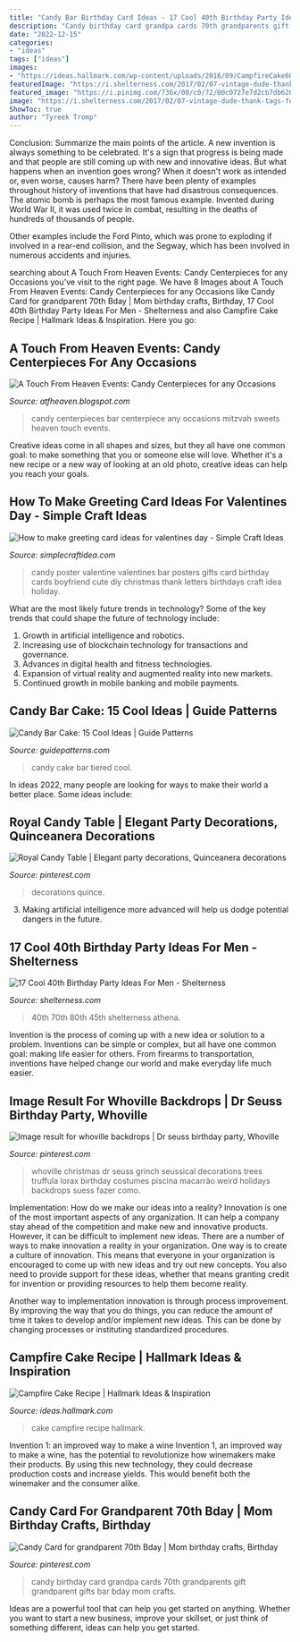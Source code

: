 ```yaml
---
title: "Candy Bar Birthday Card Ideas - 17 Cool 40th Birthday Party Ideas For Men"
description: "Candy birthday card grandpa cards 70th grandparents gift grandparent gifts bar bday mom crafts"
date: "2022-12-15"
categories:
- "ideas"
tags: ["ideas"]
images:
- "https://ideas.hallmark.com/wp-content/uploads/2016/09/CampfireCake600x600.jpg"
featuredImage: "https://i.shelterness.com/2017/02/07-vintage-dude-thank-tags-for-party-favors.jpg"
featured_image: "https://i.pinimg.com/736x/00/c0/72/00c0727e7d2cb7db620206df140ff274--candy-cards-grandparent.jpg"
image: "https://i.shelterness.com/2017/02/07-vintage-dude-thank-tags-for-party-favors.jpg"
ShowToc: true
author: "Tyreek Tromp"
---
```



Conclusion: Summarize the main points of the article.
A new invention is always something to be celebrated. It's a sign that progress is being made and that people are still coming up with new and innovative ideas. But what happens when an invention goes wrong? When it doesn't work as intended or, even worse, causes harm?
There have been plenty of examples throughout history of inventions that have had disastrous consequences. The atomic bomb is perhaps the most famous example. Invented during World War II, it was used twice in combat, resulting in the deaths of hundreds of thousands of people.

Other examples include the Ford Pinto, which was prone to exploding if involved in a rear-end collision, and the Segway, which has been involved in numerous accidents and injuries.

	

		
searching about A Touch From Heaven Events: Candy Centerpieces for any Occasions you've visit to the right page. We have 8 Images about A Touch From Heaven Events: Candy Centerpieces for any Occasions like Candy Card for grandparent 70th Bday | Mom birthday crafts, Birthday, 17 Cool 40th Birthday Party Ideas For Men - Shelterness and also Campfire Cake Recipe | Hallmark Ideas &amp; Inspiration. Here you go:
		
    
## A Touch From Heaven Events: Candy Centerpieces For Any Occasions

<img loading=lazy src="http://3.bp.blogspot.com/-RMrSp4IxY8g/Td_Gk6sG_wI/AAAAAAAAAVs/2QJVAsdUatE/s1600/Sweets%2Bfor%2BSweetie%2BVDay%2BGift.JPG" onerror="this.onerror=null;this.src='https://tse4.mm.bing.net/th?id=OIP.7lVZfHW9s_HHBCYv-foG0wHaLZ&amp;pid=15.1';" alt="A Touch From Heaven Events: Candy Centerpieces for any Occasions">

_Source: atfheaven.blogspot.com_

>candy centerpieces bar centerpiece any occasions mitzvah sweets heaven touch events. 

	

Creative ideas come in all shapes and sizes, but they all have one common goal: to make something that you or someone else will love. Whether it's a new recipe or a new way of looking at an old photo, creative ideas can help you reach your goals.

    
## How To Make Greeting Card Ideas For Valentines Day - Simple Craft Ideas

<img loading=lazy src="https://simplecraftidea.com/wp-content/uploads/2016/02/quilled-211.jpg" onerror="this.onerror=null;this.src='https://tse1.mm.bing.net/th?id=OIP.RUnGJ83i2yFR4tG-eqbgUwHaNJ&amp;pid=15.1';" alt="How to make greeting card ideas for valentines day - Simple Craft Ideas">

_Source: simplecraftidea.com_

>candy poster valentine valentines bar posters gifts card birthday cards boyfriend cute diy christmas thank letters birthdays craft idea holiday. 

	

What are the most likely future trends in technology?
Some of the key trends that could shape the future of technology include: 
1. Growth in artificial intelligence and robotics. 
2. Increasing use of blockchain technology for transactions and governance. 
3. Advances in digital health and fitness technologies. 
4. Expansion of virtual reality and augmented reality into new markets. 
5. Continued growth in mobile banking and mobile payments.

    
## Candy Bar Cake: 15 Cool Ideas | Guide Patterns

<img loading=lazy src="https://www.guidepatterns.com/wp-content/uploads/2016/05/Candy-Bar-Tiered-Cake.jpg" onerror="this.onerror=null;this.src='https://tse3.mm.bing.net/th?id=OIP.E8bTAPiMGbiYqtzcQjE0IAHaJ6&amp;pid=15.1';" alt="Candy Bar Cake: 15 Cool Ideas | Guide Patterns">

_Source: guidepatterns.com_

>candy cake bar tiered cool. 

	

In ideas 2022, many people are looking for ways to make their world a better place. Some ideas include:

    
## Royal Candy Table | Elegant Party Decorations, Quinceanera Decorations

<img loading=lazy src="https://i.pinimg.com/736x/cf/f3/37/cff33731906d8ccbd079c636b971f269.jpg" onerror="this.onerror=null;this.src='https://tse1.mm.bing.net/th?id=OIP.oc6htblj89nhkvqcQHPdagHaJ3&amp;pid=15.1';" alt="Royal Candy Table | Elegant party decorations, Quinceanera decorations">

_Source: pinterest.com_

>decorations quince. 

	

3. Making artificial intelligence more advanced will help us dodge potential dangers in the future.

    
## 17 Cool 40th Birthday Party Ideas For Men - Shelterness

<img loading=lazy src="https://i.shelterness.com/2017/02/07-vintage-dude-thank-tags-for-party-favors.jpg" onerror="this.onerror=null;this.src='https://tse4.mm.bing.net/th?id=OIP.Ne2XOytjrLigGekK1BxSpwHaJ4&amp;pid=15.1';" alt="17 Cool 40th Birthday Party Ideas For Men - Shelterness">

_Source: shelterness.com_

>40th 70th 80th 45th shelterness athena. 

	

Invention is the process of coming up with a new idea or solution to a problem. Inventions can be simple or complex, but all have one common goal: making life easier for others. From firearms to transportation, inventions have helped change our world and make everyday life much easier.

    
## Image Result For Whoville Backdrops | Dr Seuss Birthday Party, Whoville

<img loading=lazy src="https://i.pinimg.com/736x/e2/c8/14/e2c814b5944120b2f9539207228ed55d.jpg" onerror="this.onerror=null;this.src='https://tse4.mm.bing.net/th?id=OIP.2VaV180H48x22Evo23qWAAHaJ6&amp;pid=15.1';" alt="Image result for whoville backdrops | Dr seuss birthday party, Whoville">

_Source: pinterest.com_

>whoville christmas dr seuss grinch seussical decorations trees truffula lorax birthday costumes piscina macarrão weird holidays backdrops suess fazer como. 

	

Implementation: How do we make our ideas into a reality?
Innovation is one of the most important aspects of any organization. It can help a company stay ahead of the competition and make new and innovative products. However, it can be difficult to implement new ideas. There are a number of ways to make innovation a reality in your organization. 
One way is to create a culture of innovation. This means that everyone in your organization is encouraged to come up with new ideas and try out new concepts. You also need to provide support for these ideas, whether that means granting credit for invention or providing resources to help them become reality. 

Another way to implementation innovation is through process improvement. By improving the way that you do things, you can reduce the amount of time it takes to develop and/or implement new ideas. This can be done by changing processes or instituting standardized procedures.

    
## Campfire Cake Recipe | Hallmark Ideas &amp; Inspiration

<img loading=lazy src="https://ideas.hallmark.com/wp-content/uploads/2016/09/CampfireCake600x600.jpg" onerror="this.onerror=null;this.src='https://tse4.mm.bing.net/th?id=OIP.8ehZCUc1ZrEO-NeHZj_6AQHaHa&amp;pid=15.1';" alt="Campfire Cake Recipe | Hallmark Ideas &amp; Inspiration">

_Source: ideas.hallmark.com_

>cake campfire recipe hallmark. 

	

Invention 1: an improved way to make a wine
Invention 1, an improved way to make a wine, has the potential to revolutionize how winemakers make their products. By using this new technology, they could decrease production costs and increase yields. This would benefit both the winemaker and the consumer alike.

    
## Candy Card For Grandparent 70th Bday | Mom Birthday Crafts, Birthday

<img loading=lazy src="https://i.pinimg.com/736x/00/c0/72/00c0727e7d2cb7db620206df140ff274--candy-cards-grandparent.jpg" onerror="this.onerror=null;this.src='https://tse2.mm.bing.net/th?id=OIP.yLF2Tftz-mgvp7xIRb5cUQHaKX&amp;pid=15.1';" alt="Candy Card for grandparent 70th Bday | Mom birthday crafts, Birthday">

_Source: pinterest.com_

>candy birthday card grandpa cards 70th grandparents gift grandparent gifts bar bday mom crafts. 

	

Ideas are a powerful tool that can help you get started on anything. Whether you want to start a new business, improve your skillset, or just think of something different, ideas can help you get started.

